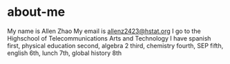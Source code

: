 # about-me
My name is Allen Zhao
My email is allenz2423@hstat.org
I go to the Highschool of Telecommunications Arts and Technology
I have spanish first, physical education second, algebra 2 third, chemistry fourth, SEP fifth, english 6th, lunch 7th, global history 8th


